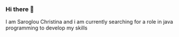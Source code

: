 ### Hi there 👋

I am Saroglou Christina and i am currently searching for a role in java programming to develop my skills



